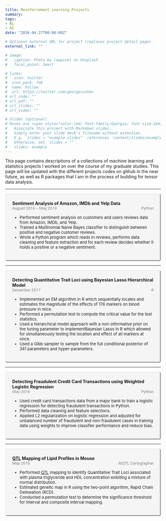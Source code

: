 ```yaml
---
title: Reinforcement Learning Projects
summary:     
tags:  
- RL  
- AI    
date: "2016-04-27T00:00:00Z"

# Optional external URL for project (replaces project detail page).
external_link: ""

# image:
#   caption: Photo by rawpixel on Unsplash
#   focal_point: Smart

# links:
# - icon: twitter
#  icon_pack: fab
#  name: Follow
#  url: https://twitter.com/georgecushen
# url_code: ""
# url_pdf: ""
# url_slides: ""
# url_video: ""

# Slides (optional).
# Roses are <span style="color:red; font-family:Georgia; font-size:2em;">red.</span>
#   Associate this project with Markdown slides.
#   Simply enter your slide deck's filename without extension.
#   E.g. `slides = "example-slides"` references `content/slides/example-slides.md`.
#   Otherwise, set `slides = ""`.
#   slides: example
---
```

This page contains descriptions of a collections of machine learning and statistics projects I worked on over the course of my graduate studies. This page will be updated with the different projects codes on github in the near future, as well as R packages that I am in the process of building for tensor data analysis.

 <!DOCTYPE html>
<html lang="en">
  <head>
  <style>
      /* The . with the boxed represents that it is a class */
      .boxed {
        border-style: outset;  
        background-color: rgb(245,245,245);
        border-radius: 5px;
        padding: 20px 20px 20px 20px;
        margin-right: 0px;
      }
   
  </style>
  </head>
  <body>
  <hr>
   <div class="boxed">
    <span style="font-weight: bold;">Sentiment Analysis of Amazon, IMDb and Yelp Data </span>  
    <br><span style="color:grey; font-family:roboto; font-size:13px;"> August 2016 -- May 2019</span> <span style="color:grey; font-family:roboto; font-size:13px;float:right;"> Python </span>
    <ul>
    <span style="font-size:13px;">
      <li> Performed sentiment analysis on customers and users reviews data from Amazon, IMDb, and Yelp.</li>
      <li> Trained a Multinomial Naive Bayes classifier to distinguish between positive and negative customer reviews.</li>
      <li> Wrote a Python program which reads in reviews, performs data cleaning and feature extraction and for each review decides whether it holds a positive or a negative sentiment.</li>
      </span>  
      </ul>
     </div>
  <hr>
   <div class="boxed">
    <span style="font-weight: bold;">Detecting Quantitative Trait Loci using Bayesian Lasso Hierarchical Model</span>  
    <br><span style="color:grey; font-family:roboto; font-size:13px;"> December 2017 </span> <span style="color:grey; font-family:roboto; font-size:13px;float:right;">  R </span>
    <ul>
    <span style="font-size:13px;">
      <li> Implemented an EM algorithm in R which sequentially locates and estimates the magnitude of the effects of 176 markers on blood pressure in mice.</li>
      <li>  Performed a permutation test to compute the critical value for the test statistics.</li>
      <li>  Used a hierarchical model approach with a non-informative prior on the tuning parameter to implementBayesian Lasso in R which allowed for simultaneously testing the location and effect of all markers at once.</li>
      <li>  Used a Gibb sampler to sample from the full conditional posterior of 341 parameters and hyper-parameters.</li>
      </span>  
      </ul>
     </div>
  <hr>
   <div class="boxed">
    <span style="font-weight: bold;">Detecting Fraudulent Credit Card Transactions using Weighted Logistic Regression</span>  
    <br><span style="color:grey; font-family:roboto; font-size:13px;"> May 2018 </span> <span style="color:grey; font-family:roboto; font-size:13px;float:right;">  Python</span>
    <ul>
    <span style="font-size:13px;">
      <li> Used credit card transactions data from a major bank to train a logistic regression for detecting fraudulent transactions in Python.</li>
      <li> Performed data cleaning and feature selections.</li>
      <li> Applied L2 regularization on logistic regression and adjusted for unbalanced number of fraudulent and non-fraudulent cases in training data using weights to improve classifier performance and reduce bias.</li>
      </span>  
      </ul>
     </div>
  <hr>
    <div class="boxed">
    <span style="font-weight: bold;"><a href=" https://en.wikipedia.org/wiki/Quantitative_trait_locus#:~:text=A%20quantitative%20trait%20locus%20(QTL)%20is%20a%20region%20of%20DNA,often%20found%20on%20different%20chromosomes">QTL</a> Mapping of Lipid Profiles in Mouse</span>  
    <br><span style="color:grey; font-family:roboto; font-size:13px;"> May 2018 </span> <span style="color:grey; font-family:roboto; font-size:13px;float:right;">  R|QTL Cartographer</span>
    <ul>
    <span style="font-size:13px;">
     <li> Performed <a href=" https://en.wikipedia.org/wiki/Quantitative_trait_locus#:~:text=A%20quantitative%20trait%20locus%20(QTL)%20is%20a%20region%20of%20DNA,often%20found%20on%20different%20chromosomes">QTL</a> mapping to identify Quantitative Trait Loci associated with plasma triglyceride and HDL concentration exibiting a mixture of normal distribution.</li>
     <li> Estimated genetic map in R using the two-point algorithm, Rapid Chain Delineation (RCD).</li>
     <li> Conducted a permutation test to determine the significance threshold for interval and composite interval mapping.</li>
      </span>  
      </ul>
     </div>
  </body>
</html>  
